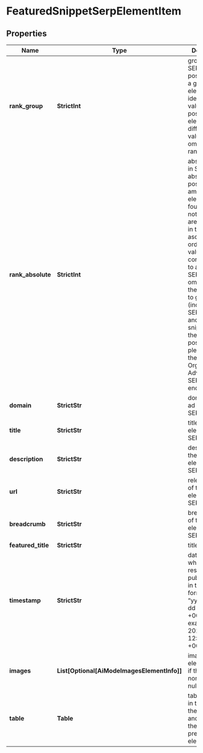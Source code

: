 # FeaturedSnippetSerpElementItem


## Properties

| Name | Type | Description | Notes |
|------------ | ------------- | ------------- | -------------|
**rank_group** | **StrictInt** | group rank in SERP<br>position within a group of elements with identical type values<br>positions of elements with different type values are omitted from rank_group |[optional]|
**rank_absolute** | **StrictInt** | absolute rank in SERP<br>absolute position among all the elements found in SERP<br>note values are returned in the ascending order, with values corresponding to advanced SERP features omitted from the results;<br>to get all items (including SERP features and rich snippets) with their positions, please refer to the Google Organiс Advanced SERP endpoint |[optional]|
**domain** | **StrictStr** | domain of the ad element in SERP |[optional]|
**title** | **StrictStr** | title of the ad element in SERP |[optional]|
**description** | **StrictStr** | description of the ad element in SERP |[optional]|
**url** | **StrictStr** | relevant URL of the ad element in SERP |[optional]|
**breadcrumb** | **StrictStr** | breadcrumb of the ad element in SERP |[optional]|
**featured_title** | **StrictStr** | title |[optional]|
**timestamp** | **StrictStr** | date and time when the result was published<br>in the UTC format: “yyyy-mm-dd hh-mm-ss +00:00”<br>example:<br>2019-11-15 12:57:46 +00:00 |[optional]|
**images** | **List[Optional[AiModeImagesElementInfo]]** | images of the element<br>if there are none, equals null |[optional]|
**table** | **Table** | table present in the element<br>the header and content of the table present in the element |[optional]|